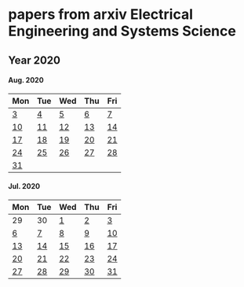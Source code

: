 # papers from arxiv Electrical Engineering and Systems Science
## Year 2020 

  #### Aug. 2020
| Mon                           | Tue                           | Wed                           | Thu                           | Fri                           |
| ----------------------------- | ----------------------------- | ----------------------------- | ----------------------------- | ----------------------------- |
[3](2020/202008/20200803.md) | [4](2020/202008/20200804.md) | [5](2020/202008/20200805.md) | [6](2020/202008/20200806.md) | [7](2020/202008/20200807.md) |
[10](2020/202008/20200810.md) | [11](2020/202008/20200811.md) | [12](2020/202008/20200812.md) | [13](2020/202008/20200813.md) | [14](2020/202008/20200814.md) |
[17](2020/202008/20200817.md) | [18](2020/202008/20200818.md) | [19](2020/202008/20200819.md) | [20](2020/202008/20200820.md) | [21](2020/202008/20200821.md) |
[24](2020/202008/20200824.md) | [25](2020/202008/20200825.md) | [26](2020/202008/20200826.md) | [27](2020/202008/20200827.md) | [28](2020/202008/20200828.md) |
[31](2020/202008/20200831.md) | | | | |
 
 #### Jul. 2020
| Mon                           | Tue                           | Wed                           | Thu                           | Fri                           |
| ----------------------------- | ----------------------------- | ----------------------------- | ----------------------------- | ----------------------------- |
29 | 30 | [1](2020/202007/20200701.md) | [2](2020/202007/20200702.md) | [3](2020/202007/20200703.md) |
[6](2020/202007/20200706.md) | [7](2020/202007/20200707.md) | [8](2020/202007/20200708.md) | [9](2020/202007/20200709.md) | [10](2020/202007/20200710.md) 
[13](2020/202007/20200713.md) | [14](2020/202007/20200714.md) | [15](2020/202007/20200715.md) | [16](2020/202007/20200716.md) | [17](2020/202007/20200717.md) 
[20](2020/202007/20200720.md) | [21](2020/202007/20200721.md) | [22](2020/202007/20200722.md) | [23](2020/202007/20200723.md) | [24](2020/202007/20200724.md) |
[27](2020/202007/20200727.md) | [28](2020/202007/20200728.md) | [29](2020/202007/20200729.md) | [30](2020/202007/20200730.md) | [31](2020/202007/20200731.md) |
